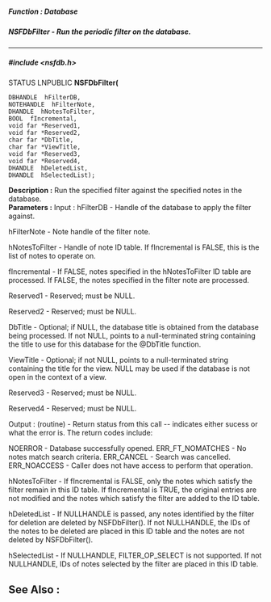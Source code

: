 ##### Function : Database
##### NSFDbFilter - Run the periodic filter on the database.
---
##### #include <nsfdb.h>
STATUS LNPUBLIC **NSFDbFilter(**

	DBHANDLE  hFilterDB,
	NOTEHANDLE  hFilterNote,
	DHANDLE  hNotesToFilter,
	BOOL  fIncremental,
	void far *Reserved1,
	void far *Reserved2,
	char far *DbTitle,
	char far *ViewTitle,
	void far *Reserved3,
	void far *Reserved4,
	DHANDLE  hDeletedList,
	DHANDLE  hSelectedList);
**Description :**
Run the specified filter against the specified notes in the database.  
**Parameters :**
Input :
hFilterDB  -  Handle of the database to apply the filter against.

hFilterNote  -  Note handle of the filter note.

hNotesToFilter  -  Handle of note ID table.  If fIncremental is FALSE, this is the list of notes to operate on.

fIncremental  -  If FALSE, notes specified in the hNotesToFilter ID table are processed.  If FALSE, the notes specified in the filter note are processed.

Reserved1  -  Reserved;  must be NULL.

Reserved2  -  Reserved;  must be NULL.

DbTitle  -  Optional;  if NULL, the database title is obtained from the database being processed.  If not NULL, points to a null-terminated string containing the title to use for this database for the @DbTitle function.

ViewTitle  -  Optional;  if not NULL, points to a null-terminated string containing the title for the view.  NULL may be used if the database is not open in the context of a view.

Reserved3  -  Reserved;  must be NULL.

Reserved4  -  Reserved;  must be NULL.

Output :
(routine)  -  Return status from this call -- indicates either sucess or what the error is. The return codes include:

NOERROR - Database successfully opened.
ERR_FT_NOMATCHES - No notes match search criteria.
ERR_CANCEL - Search was cancelled.
ERR_NOACCESS - Caller does not have access to perform that operation.


hNotesToFilter  -  If fIncremental is FALSE, only the notes which satisfy the filter remain in this ID table.  If fIncremental is TRUE, the original entries are not modified and the notes which satisfy the filter are added to the ID table.

hDeletedList  -  If NULLHANDLE is passed, any notes identified by the filter for deletion are deleted by NSFDbFilter().  If not NULLHANDLE, the IDs of the notes to be deleted are placed in this ID table and the notes are not deleted by NSFDbFilter().

hSelectedList  -  If NULLHANDLE, FILTER_OP_SELECT is not supported.  If not NULLHANDLE, IDs of notes selected by the filter are placed in this ID table.

**See Also :**
[](D:/md_files/.md)
---
